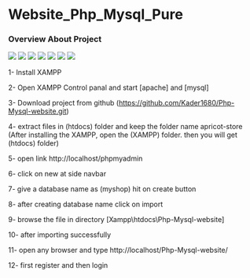 # Website_Php_Mysql_Pure

<h3>Overview About Project</h3>
<img src ="1.png" />
<img src ="2.png" />
<img src ="3.png" />
<img src ="4.png" />
<img src ="5.png" />
<img src ="6.png" />
<img src ="7.png" />

1- Install XAMPP

2- Open XAMPP Control panal and start [apache] and [mysql]

3- Download project from github (https://github.com/Kader1680/Php-Mysql-website.git)

4- extract files in (htdocs) folder and keep the folder name apricot-store (After installing the XAMPP, open the (XAMPP) folder. then you will get (htdocs) folder)

5- open link http://localhost/phpmyadmin

6- click on new at side navbar

7- give a database name as (myshop) hit on create button

8- after creating database name click on import

9- browse the file in directory [Xampp\htdocs\Php-Mysql-website]

10- after importing successfully

11- open any browser and type http://localhost/Php-Mysql-website/

12- first register and then login